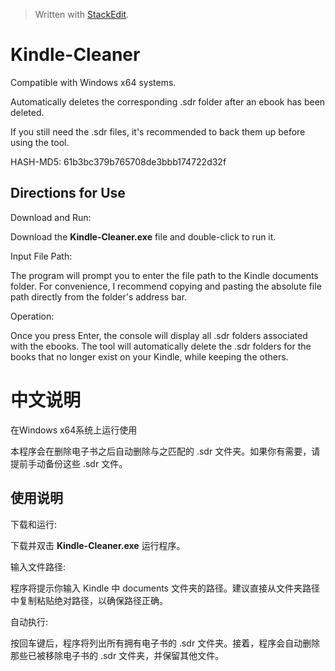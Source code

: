 


> Written with [StackEdit](https://stackedit.io/).

# Kindle-Cleaner

Compatible with Windows x64 systems.

Automatically deletes the corresponding .sdr folder after an ebook has been deleted.

If you still need the .sdr files, it's recommended to back them up before using the tool.

HASH-MD5: 61b3bc379b765708de3bbb174722d32f


##  Directions for Use

Download and Run:

Download the **Kindle-Cleaner.exe** file and double-click to run it.

Input File Path:

The program will prompt you to enter the file path to the Kindle documents folder. For convenience, I recommend copying and pasting the absolute file path directly from the folder's address bar.

Operation:

Once you press Enter, the console will display all .sdr folders associated with the ebooks. The tool will automatically delete the .sdr folders for the books that no longer exist on your Kindle, while keeping the others.


# 中文说明

在Windows x64系统上运行使用

本程序会在删除电子书之后自动删除与之匹配的 .sdr 文件夹。如果你有需要，请提前手动备份这些 .sdr 文件。

##  使用说明

下载和运行:

下载并双击 **Kindle-Cleaner.exe** 运行程序。

输入文件路径:

程序将提示你输入 Kindle 中 documents 文件夹的路径。建议直接从文件夹路径中复制粘贴绝对路径，以确保路径正确。

自动执行:

按回车键后，程序将列出所有拥有电子书的 .sdr 文件夹。接着，程序会自动删除那些已被移除电子书的 .sdr 文件夹，并保留其他文件。
